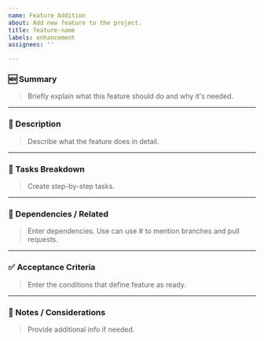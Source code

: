 ```yaml
---
name: Feature Addition
about: Add new feature to the project.
title: feature-name
labels: enhancement
assignees: ''

---
```


### 🆕 Summary
> Briefly explain what this feature should do and why it's needed.

---

### 🎯 Description
> Describe what the feature does in detail.

---

### 📂 Tasks Breakdown
> Create step-by-step tasks.

---

### 🔁 Dependencies / Related
> Enter dependencies. Use can use # to mention branches and pull requests.

---

### ✅ Acceptance Criteria
> Enter the conditions that define feature as ready.

---

### 📝 Notes / Considerations
> Provide additional info if needed.
